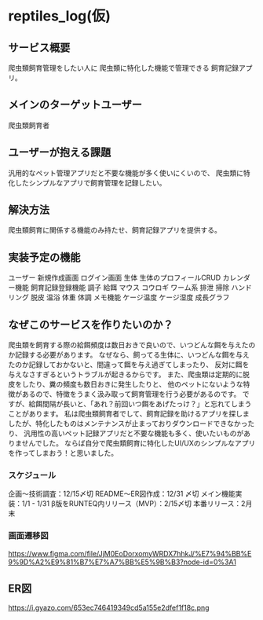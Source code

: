 # reptiles_log(仮)

## サービス概要
爬虫類飼育管理をしたい人に
爬虫類に特化した機能で管理できる
飼育記録アプリ。

## メインのターゲットユーザー
爬虫類飼育者

## ユーザーが抱える課題
汎用的なペット管理アプリだと不要な機能が多く使いにくいので、
爬虫類に特化したシンプルなアプリで飼育管理を記録したい。

## 解決方法
爬虫類飼育に関係する機能のみ持たせ、飼育記録アプリを提供する。

## 実装予定の機能
ユーザー
  新規作成画面
  ログイン画面
生体
  生体のプロフィールCRUD
  カレンダー機能
  飼育記録登録機能
    調子
    給餌
      マウス
      コウロギ
      ワーム系
    排泄
    掃除
    ハンドリング
    脱皮
    温浴
    体重
    体調
    メモ機能
    ケージ温度
    ケージ湿度
  成長グラフ



## なぜこのサービスを作りたいのか？
爬虫類を飼育する際の給餌頻度は数日おきで良いので、いつどんな餌を与えたのか記録する必要があります。
なぜなら、飼ってる生体に、いつどんな餌を与えたのか記録しておかないと、間違って餌を与え過ぎてしまったり、
反対に餌を与えなさすぎるというトラブルが起きるからです。
また、爬虫類は定期的に脱皮をしたり、糞の頻度も数日おきに発生したりと、
他のペットにないような特徴があるので、特徴をうまく汲み取って飼育管理を行う必要があるのです。
ですが、給餌間隔が長いと、「あれ？前回いつ餌をあげたっけ？」と忘れてしまうことがあります。
私は爬虫類飼育者でして、飼育記録を助けるアプリを探しましたが、特化したものはメンテナンスが止まっておりダウンロードできなかったり、
汎用性の高いペット記録アプリだと不要な機能も多く、使いたいものがありませんでした。
ならば自分で爬虫類飼育に特化したUI/UXのシンプルなアプリを作ってしまおう！と思いました。

### スケジュール
企画〜技術調査：12/15〆切
README〜ER図作成：12/31 〆切
メイン機能実装：1/1 - 1/31
β版をRUNTEQ内リリース（MVP）：2/15〆切
本番リリース：2月末

### 画面遷移図
https://www.figma.com/file/JjM0EoDorxomyWRDX7hhkJ/%E7%94%BB%E9%9D%A2%E9%81%B7%E7%A7%BB%E5%9B%B3?node-id=0%3A1

## ER図
https://i.gyazo.com/653ec746419349cd5a155e2dfef1f18c.png
